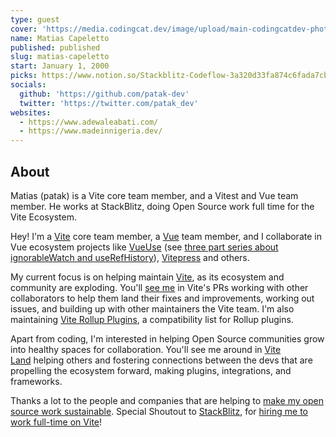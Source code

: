 ```yaml
---
type: guest
cover: 'https://media.codingcat.dev/image/upload/main-codingcatdev-photo/podcast-guest/patak_dev'
name: Matias Capeletto
published: published
slug: matias-capeletto
start: January 1, 2000
picks: https://www.notion.so/Stackblitz-Codeflow-3a320d33fa874c6fada7cb5e79783eba
socials:
  github: 'https://github.com/patak-dev'
  twitter: 'https://twitter.com/patak_dev'
websites:
  - https://www.adewaleabati.com/
  - https://www.madeinnigeria.dev/
---
```


## About

Matias (patak) is a Vite core team member, and a Vitest and Vue team member. He works at StackBlitz, doing Open Source work full time for the Vite Ecosystem.

Hey! I'm a [Vite](https://github.com/vitejs/vite) core team member, a [Vue](https://v3.vuejs.org/) team member, and I collaborate in Vue ecosystem projects like [VueUse](https://github.com/vueuse/vueuse) (see [three part series about ignorableWatch and useRefHistory](https://patak.dev/vue/ignorable-watch.html)), [Vitepress](https://github.com/vuejs/vitepress) and others.

My current focus is on helping maintain [Vite](https://github.com/vitejs/vite), as its ecosystem and community are exploding. You'll [see me](https://github.com/patak-dev) in Vite's PRs working with other collaborators to help them land their fixes and improvements, working out issues, and building up with other maintainers the Vite team. I'm also maintaining [Vite Rollup Plugins](https://vite-rollup-plugins.patak.dev/), a compatibility list for Rollup plugins.

Apart from coding, I'm interested in helping Open Source communities grow into healthy spaces for collaboration. You'll see me around in [Vite Land](https://chat.vitejs.dev/) helping others and fostering connections between the devs that are propelling the ecosystem forward, making plugins, integrations, and frameworks.

Thanks a lot to the people and companies that are helping to [make my open source work sustainable](https://github.com/sponsors/patak-dev). Special Shoutout to [StackBlitz](https://vite.new/), for [hiring me to work full-time on Vite](https://blog.stackblitz.com/posts/stackblitz-welcomes-patak/)!

